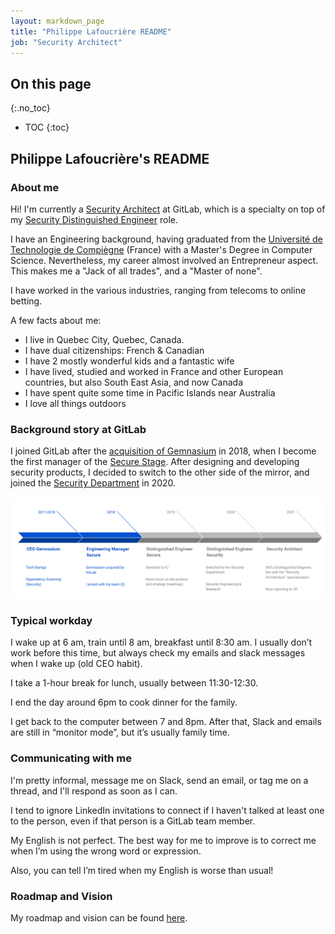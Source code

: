 ```yaml
---
layout: markdown_page
title: "Philippe Lafoucrière README"
job: "Security Architect"
---
```


## On this page
{:.no_toc}

- TOC
{:toc}

## Philippe Lafoucrière's README

### About me

Hi! I'm currently a [Security
Architect](/job-families/security/security-engineer/#security-architect) at
GitLab, which is a specialty on top of my [Security Distinguished
Engineer](/job-families/security/security-engineer/#distinguished-security-engineer)
role.

I have an Engineering background, having graduated from the [Université de Technologie de
Compiègne](https://www.utc.fr/en/) (France) with a Master's Degree in Computer Science.
Nevertheless, my career almost involved an Entrepreneur aspect. This makes me a "Jack of all
trades", and a "Master of none".

I have worked in the various industries, ranging from telecoms to online betting.

A few facts about me:

- I live in Quebec City, Quebec, Canada.
- I have dual citizenships: French & Canadian
- I have 2 mostly wonderful kids and a fantastic wife
- I have lived, studied and worked in France and other European countries, but also South East Asia, and now Canada
- I have spent quite some time in Pacific Islands near Australia 
- I love all things outdoors

### Background story at GitLab

I joined GitLab after the [acquisition of
Gemnasium](/press/releases/2018-01-30-gemnasium-acquisition.html) in 2018, when I become the first
manager of the [Secure Stage](/direction/secure/). After designing and developing security products,
I decided to switch to the other side of the mirror, and joined the [Security
Department](/handbook/security/) in 2020. 

![timeline](images/timeline.png)

### Typical workday

I wake up at 6 am, train until 8 am, breakfast until 8:30 am. I usually don’t work before this time,
but always check my emails and slack messages when I wake up (old CEO habit).

I take a 1-hour break for lunch, usually between 11:30-12:30.

I end the day around 6pm to cook dinner for the family. 

I get back to the computer between 7 and 8pm. After that, Slack and emails are still in “monitor
mode”, but it’s usually family time.

### Communicating with me

I'm pretty informal, message me on Slack, send an email, or tag me on a thread, and I'll respond as
soon as I can.  

I tend to ignore LinkedIn invitations to connect if I haven't talked at least one to the person,
even if that person is a GitLab team member.

My English is not perfect. The best way for me to improve is to correct me when I’m using the wrong
word or expression.

Also, you can tell I’m tired when my English is worse than usual! 


### Roadmap and Vision

My roadmap and vision can be found [here](https://gitlab.com/groups/gitlab-com/gl-security/-/epics/174).
